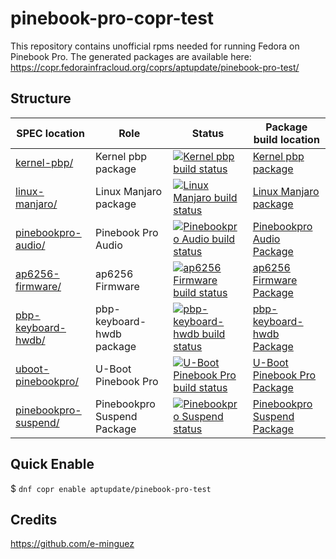 # pinebook-pro-copr-test
This repository contains unofficial rpms needed for running Fedora on Pinebook Pro. The generated packages are available here:
https://copr.fedorainfracloud.org/coprs/aptupdate/pinebook-pro-test/

## Structure

SPEC location | Role | Status | Package build location
------------ | ------------- | ------------ | ------------
[kernel-pbp/](kernel-pbp/) | Kernel pbp package | [![Kernel pbp build status](https://copr.fedorainfracloud.org/coprs/aptupdate/pinebook-pro-test/package/kernel-pbp/status_image/last_build.png)](https://copr.fedorainfracloud.org/coprs/aptupdate/pinebook-pro-test/package/kernel-pbp/) | [Kernel pbp package](https://copr.fedorainfracloud.org/coprs/aptupdate/pinebook-pro-test/package/kernel-pbp/)
[linux-manjaro/](linux-manjaro/) | Linux Manjaro package | [![Linux Manjaro build status](https://copr.fedorainfracloud.org/coprs/aptupdate/pinebook-pro-test/package/linux-manjaro/status_image/last_build.png)](https://copr.fedorainfracloud.org/coprs/aptupdate/pinebook-pro-test/package/linux-manjaro/) | [Linux Manjaro package](https://copr.fedorainfracloud.org/coprs/aptupdate/pinebook-pro-test/package/linux-manjaro)
[pinebookpro-audio/](pinebookpro-audio/) | Pinebook Pro Audio | [![Pinebookpro Audio build status](https://copr.fedorainfracloud.org/coprs/aptupdate/pinebook-pro-test/package/pinebookpro-audio/status_image/last_build.png)](https://copr.fedorainfracloud.org/coprs/aptupdate/pinebook-pro-test/package/pinebookpro-audio/) | [Pinebookpro Audio Package](https://copr.fedorainfracloud.org/coprs/aptupdate/pinebook-pro-test/package/pinebookpro-audio/)
[ap6256-firmware/](ap6256-firmware/) | ap6256 Firmware | [![ap6256 Firmware build status](https://copr.fedorainfracloud.org/coprs/aptupdate/pinebook-pro-test/package/ap6256-firmware/status_image/last_build.png)](https://copr.fedorainfracloud.org/coprs/aptupdate/pinebook-pro-test/package/ap6256-firmware/) | [ap6256 Firmware Package](https://copr.fedorainfracloud.org/coprs/aptupdate/pinebook-pro-test/package/ap6256-firmware/) 
[pbp-keyboard-hwdb/](pbp-keyboard-hwdb/) | pbp-keyboard-hwdb package | [![pbp-keyboard-hwdb build status](https://copr.fedorainfracloud.org/coprs/aptupdate/pinebook-pro-test/package/pbp-keyboard-hwdb/status_image/last_build.png)](https://copr.fedorainfracloud.org/coprs/aptupdate/pinebook-pro-test/package/pbp-keyboard-hwdb/) | [pbp-keyboard-hwdb Package](https://copr.fedorainfracloud.org/coprs/aptupdate/pinebook-pro-test/package/pbp-keyboard-hwdb/)
[uboot-pinebookpro/](uboot-pinebookpro/) | U-Boot Pinebook Pro | [![U-Boot Pinebook Pro build status](https://copr.fedorainfracloud.org/coprs/aptupdate/pinebook-pro-test/package/uboot-pinebookpro/status_image/last_build.png)](https://copr.fedorainfracloud.org/coprs/aptupdate/pinebook-pro-test/package/uboot-pinebookpro/) | [U-Boot Pinebook Pro Package](https://copr.fedorainfracloud.org/coprs/aptupdate/pinebook-pro-test/package/uboot-pinebookpro/)
[pinebookpro-suspend/](pinebookpro-suspend/) | Pinebookpro Suspend Package | [![Pinebookpro Suspend status](https://copr.fedorainfracloud.org/coprs/aptupdate/pinebook-pro-test/package/pinebookpro-suspend/status_image/last_build.png)](https://copr.fedorainfracloud.org/coprs/aptupdate/pinebook-pro-test/package/pinebookpro-suspend/) | [Pinebookpro Suspend Package](https://copr.fedorainfracloud.org/coprs/aptupdate/pinebook-pro-test/package/pinebookpro-suspend/)

## Quick Enable
$ `dnf copr enable aptupdate/pinebook-pro-test`

## Credits
https://github.com/e-minguez

